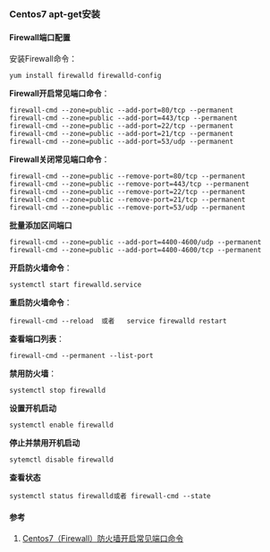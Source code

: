 ### Centos7 apt-get安装



#### Firewall端口配置
安装Firewall命令：
```
yum install firewalld firewalld-config
```

**Firewall开启常见端口命令**：
```
firewall-cmd --zone=public --add-port=80/tcp --permanent
firewall-cmd --zone=public --add-port=443/tcp --permanent
firewall-cmd --zone=public --add-port=22/tcp --permanent
firewall-cmd --zone=public --add-port=21/tcp --permanent
firewall-cmd --zone=public --add-port=53/udp --permanent
```

**Firewall关闭常见端口命令**：
```
firewall-cmd --zone=public --remove-port=80/tcp --permanent
firewall-cmd --zone=public --remove-port=443/tcp --permanent
firewall-cmd --zone=public --remove-port=22/tcp --permanent
firewall-cmd --zone=public --remove-port=21/tcp --permanent
firewall-cmd --zone=public --remove-port=53/udp --permanent
```
**批量添加区间端口**
```
firewall-cmd --zone=public --add-port=4400-4600/udp --permanent
firewall-cmd --zone=public --add-port=4400-4600/tcp --permanent
```

**开启防火墙命令**：
```
systemctl start firewalld.service
```

**重启防火墙命令**：
```
firewall-cmd --reload  或者   service firewalld restart
```
**查看端口列表**：
```
firewall-cmd --permanent --list-port
```

**禁用防火墙**：
```
systemctl stop firewalld
```

**设置开机启动**
```
systemctl enable firewalld
```

**停止并禁用开机启动**
```
sytemctl disable firewalld
```

**查看状态**
```
systemctl status firewalld或者 firewall-cmd --state
```


#### 参考
1. [Centos7（Firewall）防火墙开启常见端口命令](https://www.5yun.org/10074.html)


